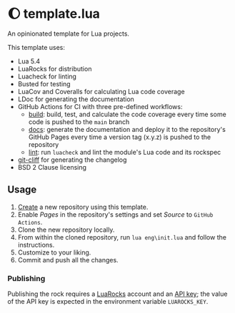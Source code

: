 # :moon: template.lua

An opinionated template for Lua projects.

This template uses:

- Lua 5.4
- LuaRocks for distribution
- Luacheck for linting
- Busted for testing
- LuaCov and Coveralls for calculating Lua code coverage
- LDoc for generating the documentation
- GitHub Actions for CI with three pre-defined workflows:
  - [build](https://github.com/dwenegar/template.lua/blob/main/.github/workflows/build.yml):
    build, test, and calculate the code coverage every time some code is pushed to the `main` branch
  - [docs](https://github.com/dwenegar/template.lua/blob/main/.github/workflows/docs.yml):
    generate the documentation and deploy it to the repository's GitHub Pages every time a version tag (x.y.z) is pushed
    to the repository
  - [lint](https://github.com/dwenegar/template.lua/blob/main/.github/workflows/lint.yml):
    run `luacheck` and lint the module's Lua code and its rockspec
- [git-cliff](https://github.com/orhun/git-cliff) for generating the changelog
- BSD 2 Clause licensing

## Usage

1. [Create](https://github.com/dwenegar/template.lua/generate) a new repository using this template.
2. Enable _Pages_ in the repository's settings and set _Source_ to `GitHub Actions`.
3. Clone the new repository locally.
4. From within the cloned repository, run `lua eng\init.lua` and follow the instructions.
5. Customize to your liking.
6. Commit and push all the changes.

### Publishing

Publishing the rock requires a [LuaRocks](https://luarocks.org) account and an
[API key](https://luarocks.org/settings/api-keys); the value of the API key is
expected in the environment variable `LUAROCKS_KEY`.

